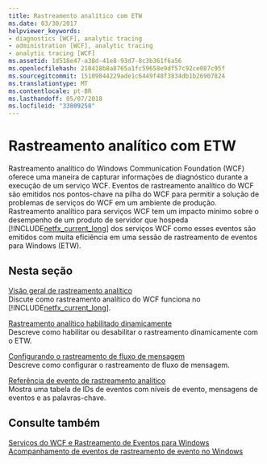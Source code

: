```yaml
---
title: Rastreamento analítico com ETW
ms.date: 03/30/2017
helpviewer_keywords:
- diagnostics [WCF], analytic tracing
- administration [WCF], analytic tracing
- analytic tracing [WCF]
ms.assetid: 1d518e47-a38d-41e8-93d7-8c3b361f6a56
ms.openlocfilehash: 210418b8a8765a1fc59658e9df57c92ce087c95f
ms.sourcegitcommit: 15109844229ade1c6449f48f3834db1b26907824
ms.translationtype: MT
ms.contentlocale: pt-BR
ms.lasthandoff: 05/07/2018
ms.locfileid: "33809258"
---
```

# <a name="analytic-tracing-with-etw"></a>Rastreamento analítico com ETW
Rastreamento analítico do Windows Communication Foundation (WCF) oferece uma maneira de capturar informações de diagnóstico durante a execução de um serviço WCF. Eventos de rastreamento analítico do WCF são emitidos nos pontos-chave na pilha do WCF para permitir a solução de problemas de serviços do WCF em um ambiente de produção. Rastreamento analítico para serviços WCF tem um impacto mínimo sobre o desempenho de um produto de servidor que hospeda [!INCLUDE[netfx_current_long](../../../../../includes/netfx-current-long-md.md)] dos serviços WCF como esses eventos são emitidos com muita eficiência em uma sessão de rastreamento de eventos para Windows (ETW).  
  
## <a name="in-this-section"></a>Nesta seção  
 [Visão geral de rastreamento analítico](../../../../../docs/framework/wcf/diagnostics/etw/analytic-tracing-overview.md)  
 Discute como rastreamento analítico do WCF funciona no [!INCLUDE[netfx_current_long](../../../../../includes/netfx-current-long-md.md)].  
  
 [Rastreamento analítico habilitado dinamicamente](../../../../../docs/framework/wcf/diagnostics/etw/dynamically-enabling-analytic-tracing.md)  
 Descreve como habilitar ou desabilitar o rastreamento dinamicamente com o ETW.  
  
 [Configurando o rastreamento de fluxo de mensagem](../../../../../docs/framework/wcf/diagnostics/etw/configuring-message-flow-tracing.md)  
 Descreve como configurar o rastreamento de fluxo de mensagem.  
  
 [Referência de evento de rastreamento analítico](../../../../../docs/framework/wcf/diagnostics/etw/analytic-trace-event-reference.md)  
 Mostra uma tabela de IDs de eventos com níveis de evento, mensagens de eventos e as palavras-chave.  
  
## <a name="see-also"></a>Consulte também  
 [Serviços do WCF e Rastreamento de Eventos para Windows](../../../../../docs/framework/wcf/samples/wcf-services-and-event-tracing-for-windows.md)  
 [Acompanhamento de eventos de rastreamento de evento no Windows](../../../../../docs/framework/windows-workflow-foundation/samples/tracking-events-into-event-tracing-in-windows.md)
